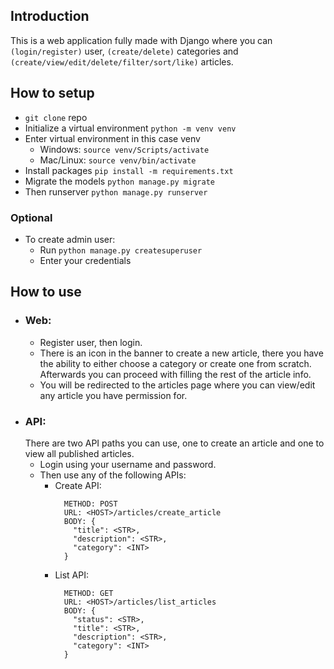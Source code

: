 ## Introduction

This is a web application fully made with Django where you can `(login/register)` user, `(create/delete)` categories and `(create/view/edit/delete/filter/sort/like)` articles.

## How to setup

- `git clone` repo
- Initialize a virtual environment `python -m venv venv`
- Enter virtual environment in this case venv
  - Windows: `source venv/Scripts/activate`
  - Mac/Linux: `source venv/bin/activate`
- Install packages `pip install -m requirements.txt`
- Migrate the models `python manage.py migrate`
- Then runserver `python manage.py runserver`

### Optional

- To create admin user:
  - Run `python manage.py createsuperuser`
  - Enter your credentials

## How to use

- ### Web:
  - Register user, then login.
  - There is an icon in the banner to create a new article, there you have the ability to either choose a category or create one from scratch. Afterwards you can proceed with filling the rest of the article info.
  - You will be redirected to the articles page where you can view/edit any article you have permission for.
- ### API:
  There are two API paths you can use, one to create an article and one to view all published articles.
  - Login using your username and password.
  - Then use any of the following APIs:
    - Create API:
      ```
        METHOD: POST
        URL: <HOST>/articles/create_article
        BODY: {
          "title": <STR>,
          "description": <STR>,
          "category": <INT>
        }
      ```
    - List API:
      ```
        METHOD: GET
        URL: <HOST>/articles/list_articles
        BODY: {
          "status": <STR>,
          "title": <STR>,
          "description": <STR>,
          "category": <INT>
        }
      ```
